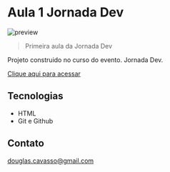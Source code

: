 # Aula 1 Jornada Dev
![preview](./.github/preview)

> Primeira aula da Jornada Dev 

Projeto construido no curso do evento. Jornada Dev.


[ Clique aqui para acessar](https://douglascorreacavasso.github.io/NLW/)


## Tecnologias

- HTML
- Git e Github

## Contato

douglas.cavasso@gmail.com